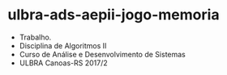 # ulbra-ads-aepii-jogo-memoria

- Trabalho.
- Disciplina de Algoritmos II
- Curso de Análise e Desenvolvimento de Sistemas
- ULBRA Canoas-RS 2017/2
